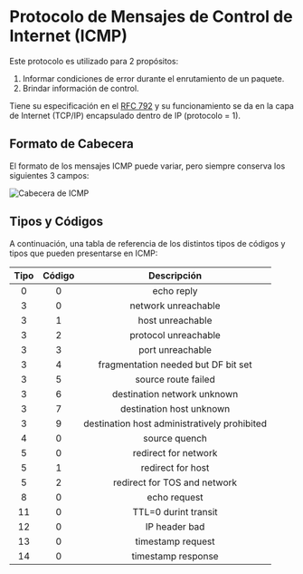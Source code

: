 # Protocolo de Mensajes de Control de Internet (ICMP)    

Este protocolo es utilizado para 2 propósitos:

1. Informar condiciones de error durante el enrutamiento de un paquete.
2. Brindar información de control.

Tiene su especificación en el [RFC 792][rfc-792] y su funcionamiento se da en la capa de Internet (TCP/IP) encapsulado dentro de IP (protocolo = 1).

## Formato de Cabecera

El formato de los mensajes ICMP puede variar, pero siempre conserva los siguientes 3 campos:

![Cabecera de ICMP][icmp-header-image]

## Tipos y Códigos

A continuación, una tabla de referencia de los distintos tipos de códigos y tipos que pueden presentarse en ICMP:

|Tipo|Código|Descripción|
|:---:|:---:|:---:|
|0|0|echo reply|
|3|0|network unreachable|
|3|1|host unreachable|
|3|2|protocol unreachable|
|3|3|port unreachable|
|3|4|fragmentation needed but DF bit set|
|3|5|source route failed|
|3|6|destination network unknown|
|3|7|destination host unknown|
|3|9|destination host administratively prohibited|
|4|0|source quench|
|5|0|redirect for network|
|5|1|redirect for host|
|5|2|redirect for TOS and network|
|8|0|echo request|
|11|0|TTL=0 durint transit|
|12|0|IP header bad|
|13|0|timestamp request|
|14|0|timestamp response|

[icmp-header-image]: https://encrypted-tbn0.gstatic.com/images?q=tbn%3AANd9GcREl9EnTAx1FtOX5OaVNUd5Obyi9FjGIYAu1Y7-zcXvf643e8JV
[rfc-792]: https://tools.ietf.org/html/rfc792
